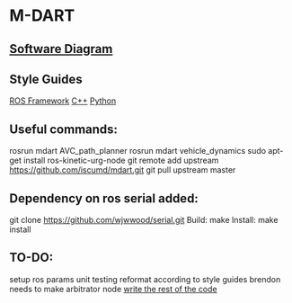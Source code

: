 # M-DART

[Software Diagram](https://www.draw.io/?state=%7B"ids":%5B"1baedZCdRMubKkNbw4RqnQqFeQgDtPncD"%5D,"action":"open","userId":"112644069261546685875"%7D "Magnus Software Diagram")
-

Style Guides
-
[ROS Framework](http://wiki.ros.org/StyleGuide)
[C++](http://wiki.ros.org/CppStyleGuide)
[Python](http://wiki.ros.org/PyStyleGuide)

Useful commands:
-
rosrun mdart AVC_path_planner
rosrun mdart vehicle_dynamics
sudo apt-get install ros-kinetic-urg-node
git remote add upstream https://github.com/iscumd/mdart.git
git pull upstream master

Dependency on ros serial added:
-
git clone https://github.com/wjwwood/serial.git
Build: make
Install: make install

TO-DO:
-
setup ros params
unit testing
reformat according to style guides
brendon needs to make arbitrator node
[write the rest of the code](https://www.reddit.com/r/restofthefuckingowl/)
